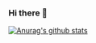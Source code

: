 ### Hi there 👋

[![Anurag's github stats](https://github-readme-stats.vercel.app/api?username=TheRealFloatDev&count_private=true)](https://github.com/anuraghazra/github-readme-stats)


<!--
**TheRealFloatDev/TheRealFloatDev** is a ✨ _special_ ✨ repository because its `README.md` (this file) appears on your GitHub profile.

Here are some ideas to get you started:

- 🔭 I’m currently working on ...
- 🌱 I’m currently learning ...
- 👯 I’m looking to collaborate on ...
- 🤔 I’m looking for help with ...
- 💬 Ask me about ...
- 📫 How to reach me: ...
- 😄 Pronouns: ...
- ⚡ Fun fact: ...
-->
